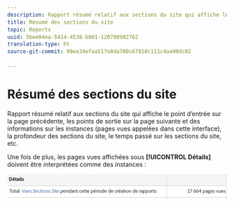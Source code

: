 ```yaml
---
description: Rapport résumé relatif aux sections du site qui affiche le point d’entrée sur la page précédente, les points de sortie sur la page suivante et des informations sur les instances (pages vues appelées dans cette interface), la profondeur des sections du site, le temps passé sur les sections du site, etc.
title: Résumé des sections du site
topic: Reports
uuid: 5bee04ea-5414-4538-b0d1-120700982762
translation-type: ht
source-git-commit: 99ee24efaa517e8da700c67818c111c4aa90dc02

---
```



# Résumé des sections du site

Rapport résumé relatif aux sections du site qui affiche le point d’entrée sur la page précédente, les points de sortie sur la page suivante et des informations sur les instances (pages vues appelées dans cette interface), la profondeur des sections du site, le temps passé sur les sections du site, etc.

Une fois de plus, les pages vues affichées sous **[!UICONTROL Détails]** doivent être interprétées comme des instances :

![](assets/site_sec_summ.png)

